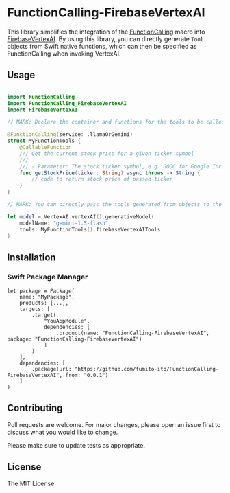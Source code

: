 # FunctionCalling-FirebaseVertexAI

This library simplifies the integration of the [FunctionCalling](https://github.com/fumito-ito/FunctionCalling) macro into [FirebaseVertexAI](https://github.com/firebase/firebase-ios-sdk/tree/main/FirebaseVertexAI). By using this library, you can directly generate `Tool` objects from Swift native functions, which can then be specified as FunctionCalling when invoking VertexAI.

## Usage

```swift

import FunctionCalling
import FunctionCalling_FirebaseVertexAI
import FirebaseVertexAI

// MARK: Declare the container and functions for the tools to be called from FunctionCalling.

@FunctionCalling(service: .llamaOrGemini)
struct MyFunctionTools {
    @CallableFunction
    /// Get the current stock price for a given ticker symbol
    ///
    /// - Parameter: The stock ticker symbol, e.g. GOOG for Google Inc.
    func getStockPrice(ticker: String) async throws -> String {
        // code to return stock price of passed ticker
    }
}

// MARK: You can directly pass the tools generated from objects to the model in VertexAI.

let model = VertexAI.vertexAI().generativeModel(
    modelName: "gemini-1.5-flash",
    tools: MyFunctionTools().firebaseVertexAITools
)
```

## Installation

### Swift Package Manager

```
let package = Package(
    name: "MyPackage",
    products: [...],
    targets: [
        .target(
            "YouAppModule",
            dependencies: [
                .product(name: "FunctionCalling-FirebaseVertexAI", package: "FunctionCalling-FirebaseVertexAI")
            ]
        )
    ],
    dependencies: [
        .package(url: "https://github.com/fumito-ito/FunctionCalling-FirebaseVertexAI", from: "0.0.1")
    ]
)
```

## Contributing

Pull requests are welcome. For major changes, please open an issue first to discuss what you would like to change.

Please make sure to update tests as appropriate.

## License

The MIT License

